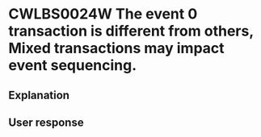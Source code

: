 # CWLBS0024W The event 0 transaction is different from others, Mixed transactions may impact event sequencing.

## Explanation

## User response